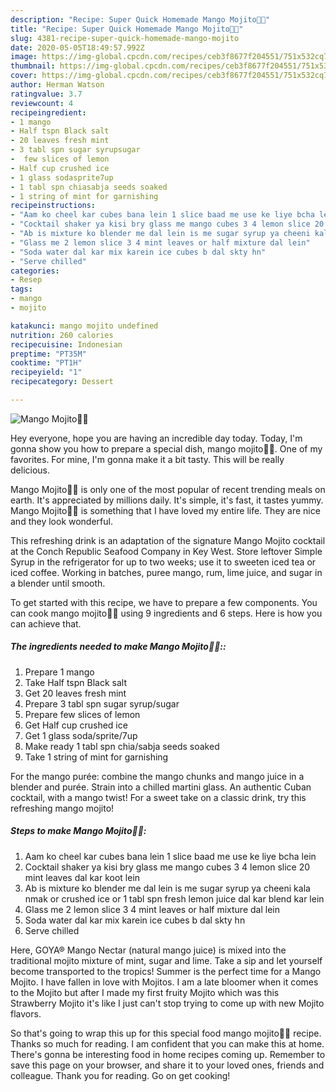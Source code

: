 ```yaml
---
description: "Recipe: Super Quick Homemade Mango Mojito💛🍹"
title: "Recipe: Super Quick Homemade Mango Mojito💛🍹"
slug: 4381-recipe-super-quick-homemade-mango-mojito
date: 2020-05-05T18:49:57.992Z
image: https://img-global.cpcdn.com/recipes/ceb3f8677f204551/751x532cq70/mango-mojito💛🍹-recipe-main-photo.jpg
thumbnail: https://img-global.cpcdn.com/recipes/ceb3f8677f204551/751x532cq70/mango-mojito💛🍹-recipe-main-photo.jpg
cover: https://img-global.cpcdn.com/recipes/ceb3f8677f204551/751x532cq70/mango-mojito💛🍹-recipe-main-photo.jpg
author: Herman Watson
ratingvalue: 3.7
reviewcount: 4
recipeingredient:
- 1 mango
- Half tspn Black salt
- 20 leaves fresh mint
- 3 tabl spn sugar syrupsugar
-  few slices of lemon
- Half cup crushed ice
- 1 glass sodasprite7up
- 1 tabl spn chiasabja seeds soaked
- 1 string of mint for garnishing
recipeinstructions:
- "Aam ko cheel kar cubes bana lein 1 slice baad me use ke liye bcha lein"
- "Cocktail shaker ya kisi bry glass me mango cubes 3 4 lemon slice 20 mint leaves dal kar koot lein"
- "Ab is mixture ko blender me dal lein is me sugar syrup ya cheeni kala nmak or crushed ice or 1 tabl spn fresh lemon juice dal kar blend kar lein"
- "Glass me 2 lemon slice 3 4 mint leaves or half mixture dal lein"
- "Soda water dal kar mix karein ice cubes b dal skty hn"
- "Serve chilled"
categories:
- Resep
tags:
- mango
- mojito

katakunci: mango mojito undefined
nutrition: 260 calories
recipecuisine: Indonesian
preptime: "PT35M"
cooktime: "PT1H"
recipeyield: "1"
recipecategory: Dessert

---
```



![Mango Mojito💛🍹](https://img-global.cpcdn.com/recipes/ceb3f8677f204551/751x532cq70/mango-mojito💛🍹-recipe-main-photo.jpg)

Hey everyone, hope you are having an incredible day today. Today, I'm gonna show you how to prepare a special dish, mango mojito💛🍹. One of my favorites. For mine, I'm gonna make it a bit tasty. This will be really delicious.

Mango Mojito💛🍹 is only one of the most popular of recent trending meals on earth. It's appreciated by millions daily. It's simple, it's fast, it tastes yummy. Mango Mojito💛🍹 is something that I have loved my entire life. They are nice and they look wonderful.

This refreshing drink is an adaptation of the signature Mango Mojito cocktail at the Conch Republic Seafood Company in Key West. Store leftover Simple Syrup in the refrigerator for up to two weeks; use it to sweeten iced tea or iced coffee. Working in batches, puree mango, rum, lime juice, and sugar in a blender until smooth.


To get started with this recipe, we have to prepare a few components. You can cook mango mojito💛🍹 using 9 ingredients and 6 steps. Here is how you can achieve that.

##### The ingredients needed to make Mango Mojito💛🍹::

1. Prepare 1 mango
1. Take Half tspn Black salt
1. Get 20 leaves fresh mint
1. Prepare 3 tabl spn sugar syrup/sugar
1. Prepare  few slices of lemon
1. Get Half cup crushed ice
1. Get 1 glass soda/sprite/7up
1. Make ready 1 tabl spn chia/sabja seeds soaked
1. Take 1 string of mint for garnishing


For the mango purée: combine the mango chunks and mango juice in a blender and purée. Strain into a chilled martini glass. An authentic Cuban cocktail, with a mango twist! For a sweet take on a classic drink, try this refreshing mango mojito! 

##### Steps to make Mango Mojito💛🍹:

1. Aam ko cheel kar cubes bana lein 1 slice baad me use ke liye bcha lein
1. Cocktail shaker ya kisi bry glass me mango cubes 3 4 lemon slice 20 mint leaves dal kar koot lein
1. Ab is mixture ko blender me dal lein is me sugar syrup ya cheeni kala nmak or crushed ice or 1 tabl spn fresh lemon juice dal kar blend kar lein
1. Glass me 2 lemon slice 3 4 mint leaves or half mixture dal lein
1. Soda water dal kar mix karein ice cubes b dal skty hn
1. Serve chilled


Here, GOYA® Mango Nectar (natural mango juice) is mixed into the traditional mojito mixture of mint, sugar and lime. Take a sip and let yourself become transported to the tropics! Summer is the perfect time for a Mango Mojito. I have fallen in love with Mojitos. I am a late bloomer when it comes to the Mojito but after I made my first fruity Mojito which was this Strawberry Mojito it&#39;s like I just can&#39;t stop trying to come up with new Mojito flavors. 

So that's going to wrap this up for this special food mango mojito💛🍹 recipe. Thanks so much for reading. I am confident that you can make this at home. There's gonna be interesting food in home recipes coming up. Remember to save this page on your browser, and share it to your loved ones, friends and colleague. Thank you for reading. Go on get cooking!
